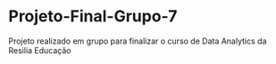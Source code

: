 # Projeto-Final-Grupo-7
Projeto realizado em grupo para finalizar o curso de Data Analytics da Resilia Educação
